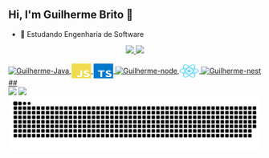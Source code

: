 ## Hi, I'm Guilherme Brito 👋

- 🌱 Estudando Engenharia de Software


<div align="center">
  <a href="https://github.com/GuiJPG">
  <img height="180em" src="https://github-readme-stats.vercel.app/api?username=GuiJPG&show_icons=true&theme=dark&include_all_commits=true&count_private=true"/>
  <img height="180em" src="https://github-readme-stats.vercel.app/api/top-langs/?username=GuiJPG&layout=compact&langs_count=7&theme=dark"/>
</div>

  <link rel="stylesheet" href="https://cdn.jsdelivr.net/gh/devicons/devicon@v2.15.1/devicon.min.css">

<div style="display: inline_block"><br>
  <img align="center" alt="Guilherme-Java" height="30" width="40" src="https://cdn.jsdelivr.net/gh/devicons/devicon/icons/java/java-original-wordmark.svg"> 
  <img align="center" alt="Guilherme-Js" height="30" width="40" src="https://raw.githubusercontent.com/devicons/devicon/master/icons/javascript/javascript-plain.svg">
  <img align="center" alt="Guilherme-Ts" height="30" width="40" src="https://raw.githubusercontent.com/devicons/devicon/master/icons/typescript/typescript-plain.svg">
  <img align="center" alt="Guilherme-node" height="30" width="40" src="https://cdn.jsdelivr.net/gh/devicons/devicon@latest/icons/nodejs/nodejs-original.svg">  
  <img align="center" alt="Guilherme-React" height="30" width="40" src="https://raw.githubusercontent.com/devicons/devicon/master/icons/react/react-original.svg">      
  <img align="center" alt="Guilherme-nest" height="30" width="40" src="https://cdn.jsdelivr.net/gh/devicons/devicon@latest/icons/nestjs/nestjs-original.svg">  
</div>
  ##
<div>
  <a href = "mailto:oguilherme.rodrigues10@gmail.com"><img src="https://img.shields.io/badge/-Gmail-%23333?style=for-the-badge&logo=gmail&logoColor=white" target="_blank"></a>
  <a href="https://www.linkedin.com/in/guilherme-oliveira-rodrigues-de-brito-740542205/" target="_blank"><img src="https://img.shields.io/badge/-LinkedIn-%230077B5?style=for-the-badge&logo=linkedin&logoColor=white" target="_blank"></a> 
</div> 

<picture>
  <source media="(prefers-color-scheme: dark)" srcset="https://raw.githubusercontent.com/GuiJPG/GuiJPG/output/github-contribution-grid-snake-dark.svg">
  <source media="(prefers-color-scheme: light)" srcset="https://raw.githubusercontent.com/GuiJPG/GuiJPG/output/github-contribution-grid-snake.svg">
  <img alt="github contribution grid snake animation" src="https://raw.githubusercontent.com/GuiJPG/GuiJPG/output/github-contribution-grid-snake.svg">
</picture>
